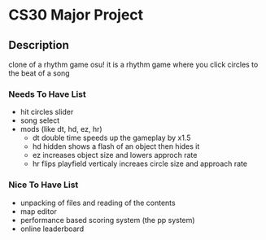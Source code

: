# CS30 Major Project

## Description
clone of a rhythm game osu! 
it is a rhythm game where you click circles to the beat of a song

### Needs To Have List
- hit circles slider
- song select
- mods (like dt, hd, ez, hr)
    - dt double time speeds up the gameplay by x1.5
    - hd hidden shows a flash of an object then hides it
    - ez increases object size and lowers approch rate
    - hr flips playfield verticaly increaes circle size and approach rate
    

### Nice To Have List
- unpacking of files and reading of the contents
- map editor
- performance based scoring system (the pp system)
- online leaderboard

